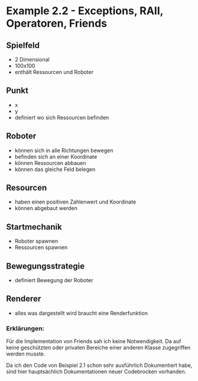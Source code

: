 # Example 2.2 - Exceptions, RAII, Operatoren, Friends

## Spielfeld
- 2 Dimensional
- 100x100
- enthält Ressourcen und Roboter

## Punkt
- x
- y
- definiert wo sich Ressourcen befinden

## Roboter
- können sich in alle Richtungen bewegen 
- befinden sich an einer Koordinate
- können Ressourcen abbauen
- können das gleiche Feld belegen

## Resourcen
- haben einen positiven Zahlenwert und Koordinate
- können abgebaut werden

## Startmechanik
- Roboter spawnen
- Ressourcen spawnen

## Bewegungsstrategie
- definiert Bewegung der Roboter

## Renderer
- alles was dargestellt wird braucht eine Renderfunktion

### Erklärungen:
 
Für die Implementation von Friends sah ich keine Notwendigkeit. Da auf keine 
geschützten oder privaten Bereiche einer anderen Klasse zugegriffen werden musste.

Da ich den Code von Beispiel 2.1 schon sehr ausführlich Dokumentiert habe, sind hier 
hauptsächlich Dokumentationen neuer Codebrocken vorhanden.